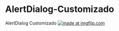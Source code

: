 # AlertDialog-Customizado
AlertDialog Customizado
<a href="https://imgflip.com/gif/2ps3n5"><img src="https://i.imgflip.com/2ps3n5.gif" title="made at imgflip.com"/></a>
